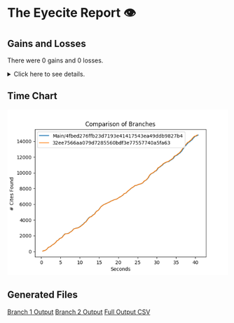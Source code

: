 # The Eyecite Report :eye:



Gains and Losses
---------
There were 0 gains and 0 losses.

<details>
<summary>Click here to see details.</summary>

|     id     |  Gain  |  Loss  |
| ---------- | ------ | ------ |


</details>



Time Chart
---------

![image](https://raw.githubusercontent.com/freelawproject/eyecite/artifacts/189/results/chart.png)


Generated Files
---------

[Branch 1 Output](https://raw.githubusercontent.com/freelawproject/eyecite/artifacts/189/results/4fbed276ffb23d7193e41417543ea49ddb9827b4.json)
[Branch 2 Output](https://raw.githubusercontent.com/freelawproject/eyecite/artifacts/189/results/32ee7566aa079d7285560bdf3e77557740a5fa63.json)
[Full Output CSV ](https://raw.githubusercontent.com/freelawproject/eyecite/artifacts/189/results/output.csv)
